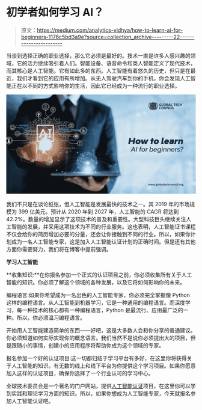 # 初学者如何学习 AI？

> 原文：<https://medium.com/analytics-vidhya/how-to-learn-ai-for-beginners-1176c5bd3a9e?source=collection_archive---------22----------------------->

当谈到选择正确的职业选择，那么它必须是最好的。技术一直是许多人感兴趣的领域，它的活力继续吸引着人们。智能设备、语音命令和类人智能定义了现代技术，而其核心是人工智能。它有如此多的东西。人工智能有着悠久的历史，但只是在最近，我们才看到它的应用有所增加。从无人驾驶汽车到你的手机，你会发现人工智能正在以不同的方式影响你的生活，因此它已经成为一种流行的职业选择。

![](img/a3c013a7aaa79bf256d4cdcc9962fc1a.png)

我们不只是在谈论纸张，但人工智能是发展最快的技术之一。其 2019 年的市场规模为 399 亿美元。预计从 2020 年到 2027 年，人工智能的 CAGR 将达到 42.2%。数量的增加显示了这项技术的普及和重要性。大型科技巨头继续关注人工智能的发展，并采用这项技术为不同的行业服务。这也表明，人工智能证书课程不仅会给你的简历增加必要的分量，还会让你接触到不同的行业。所以，如果你计划成为一名人工智能专家，这是加入人工智能认证计划的正确时间。但是还有其他方面你需要努力，我们将在博客中提前强调。

**学习人工智能**

**收集知识:**在你报名参加一个正式的认证项目之前，你必须收集所有关于人工智能的知识。你必须了解这个领域的各种发展，以及它将如何影响你的未来。

编程语言:如果你希望成为一名出色的人工智能专家，你必须完全掌握像 Python 这样的编程语言。从人工智能到机器学习，它是一种通用的编程语言。而深度学习，每一种技术的核心都有一种编程语言，Python 是最流行、应用最广泛的一种。所以，你必须温习编程语言。

开始用人工智能建造简单的东西——好吧，这是大多数人会和你分享的普通建议。你必须知道如何实际实现你的概念语言。我们当然不是说你必须提出大的项目，但是跟随小的事情，创建小的应用程序将帮助你成为这个领域的专家。

报名参加一个好的认证项目:这一切都归结于学习平台有多好，在这里你将获得关于人工智能的知识。有无数的线上和线下平台为你提供这个学习项目。如果你愿意加入这样的认证项目，确保你选择了一个行业认可的学习中心。

全球技术委员会是一个著名的门户网站，提供[人工智能认证](https://www.globaltechcouncil.org/certifications/certified-artificial-intelligence-expert/)项目，在这里你可以学到实践和理论学习方面的知识。所以，如果你想成为人工智能专家，今天就报名参加人工智能认证吧。